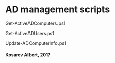 # AD management scripts

Get-ActiveADComputers.ps1

Get-ActiveADUsers.ps1

Update-ADComputerInfo.ps1

#### Kosarev Albert, 2017
